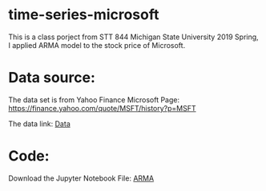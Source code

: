 # time-series-microsoft

This is a class porject from STT 844 Michigan State University 2019 Spring, I applied ARMA model to the stock price of Microsoft. 

# Data source:
The data set is from Yahoo Finance Microsoft Page: https://finance.yahoo.com/quote/MSFT/history?p=MSFT

The data link: [Data](https://github.com/m85976668z/time-series-microsoft/blob/master/MSFT_1.csv)



# Code:

Download the Jupyter Notebook File: [ARMA](https://github.com/m85976668z/time-series-microsoft/blob/master.ARMA.ipynb)
